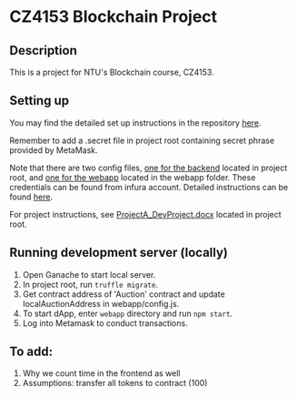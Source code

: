 # CZ4153 Blockchain Project

## Description

This is a project for NTU's Blockchain course, CZ4153.


## Setting up

You may find the detailed set up instructions in the repository [here](https://github.com/BlockchainCourseNTU/resource/tree/master/development/hello-dapp).

Remember to add a .secret file in project root containing secret phrase provided by MetaMask.

Note that there are two config files, [one for the backend](config.js) located in project root, and [one for the webapp](webapp/config.js) located in the webapp folder. These credentials can be found from infura account. Detailed instructions can be found [here](https://github.com/BlockchainCourseNTU/resource/tree/master/development/hello-dapp#step-43-register-an-infura-account).

For project instructions, see [ProjectA_DevProject.docx](ProjectA_DevProject.docx) located in project root.


## Running development server (locally)

1. Open Ganache to start local server.
2. In project root, run `truffle migrate`.
3. Get contract address of 'Auction' contract and update localAuctionAddress in webapp/config.js.
4. To start dApp, enter `webapp` directory and run `npm start`.
5. Log into Metamask to conduct transactions.

## To add:
1. Why we count time in the frontend as well
2. Assumptions: transfer all tokens to contract (100)